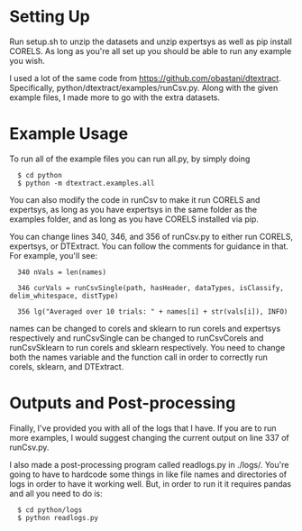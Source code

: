 
Setting Up
=====

Run setup.sh to unzip the datasets and unzip expertsys as well as pip install CORELS. As long as you're all set up you should be able to run any example you wish.

I used a lot of the same code from https://github.com/obastani/dtextract. Specifically, python/dtextract/examples/runCsv.py. Along with the given example files, I made more to go with the extra datasets.

Example Usage
=====
To run all of the example files you can run all.py, by simply doing

      $ cd python
      $ python -m dtextract.examples.all

You can also modify the code in runCsv to make it run CORELS and expertsys, as long as you have expertsys in the same folder as the examples folder, and as long as you have CORELS installed via pip.

You can change lines 340, 346, and 356 of runCsv.py to either run CORELS, expertsys, or DTExtract. You can follow the comments for guidance in that. For example, you'll see:

      340 nVals = len(names)

      346 curVals = runCsvSingle(path, hasHeader, dataTypes, isClassify, delim_whitespace, distType)

      356 lg("Averaged over 10 trials: " + names[i] + str(vals[i]), INFO)

names can be changed to corels and sklearn to run corels and expertsys respectively and runCsvSingle can be changed to runCsvCorels and runCsvSklearn to run corels and sklearn respectively. You need to change both the names variable and the function call in order to correctly run corels, sklearn, and DTExtract.

Outputs and Post-processing
=====

Finally, I've provided you with all of the logs that I have. If you are to run more examples, I would suggest changing the current output on line 337 of runCsv.py.

I also made a post-processing program called readlogs.py in ./logs/. You're going to have to hardcode some things in like file names and directories of logs in order to have it working well. But, in order to run it it requires pandas and all you need to do is:

      $ cd python/logs
      $ python readlogs.py

